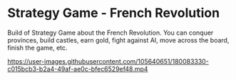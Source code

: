 # Strategy Game - French Revolution
Build of Strategy Game about the French Revolution. You can conquer provinces, build castles, earn gold, fight against AI, move across the board, finish the game, etc.

https://user-images.githubusercontent.com/105640651/180083330-c015bcb3-b2a4-49af-ae0c-bfec6529ef48.mp4


